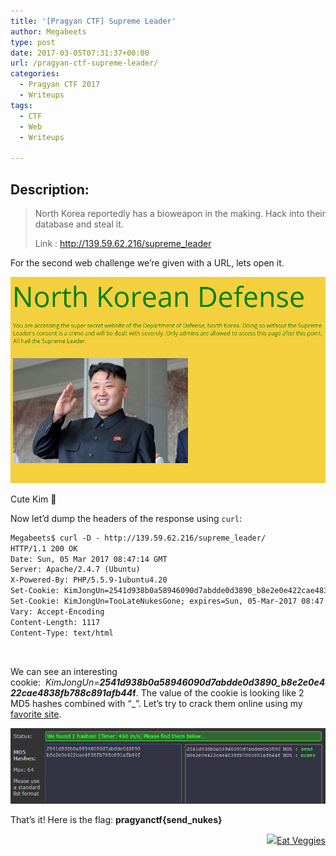 ```yaml
---
title: '[Pragyan CTF] Supreme Leader'
author: Megabeets
type: post
date: 2017-03-05T07:31:37+00:00
url: /pragyan-ctf-supreme-leader/
categories:
  - Pragyan CTF 2017
  - Writeups
tags:
  - CTF
  - Web
  - Writeups

---
```

## Description:

> North Korea reportedly has a bioweapon in the making. Hack into their database and steal it.
> 
> Link : <http://139.59.62.216/supreme_leader>

For the second web challenge we&#8217;re given with a URL, lets open it.

<img src="./supreme_leader.png" /> 

Cute Kim 🙂

Now let&#8217;d dump the headers of the response using `curl`:

```diff
Megabeets$ curl -D - http://139.59.62.216/supreme_leader/
HTTP/1.1 200 OK
Date: Sun, 05 Mar 2017 08:47:14 GMT
Server: Apache/2.4.7 (Ubuntu)
X-Powered-By: PHP/5.5.9-1ubuntu4.20
Set-Cookie: KimJongUn=2541d938b0a58946090d7abdde0d3890_b8e2e0e422cae4838fb788c891afb44f; expires=Sun, 05-Mar-2017 08:47:24 GMT; Max-Age=10
Set-Cookie: KimJongUn=TooLateNukesGone; expires=Sun, 05-Mar-2017 08:47:25 GMT; Max-Age=10
Vary: Accept-Encoding
Content-Length: 1117
Content-Type: text/html
```


&nbsp;

We can see an interesting cookie:  _KimJongUn=**2541d938b0a58946090d7abdde0d3890_b8e2e0e422cae4838fb788c891afb44**_**f**. The value of the cookie is looking like 2 MD5 hashes combined with &#8220;_&#8221;. Let&#8217;s try to crack them online using my [favorite site][1].

<img src="./supreme_hash_Crack.png" /> 

That&#8217;s it! Here is the flag: **pragyanctf{send_nukes}**

<div class="nf-post-footer">
  <p style="text-align: right">
    <a href="https://www.megabeets.net/about.html#vegan"><img src="./megabeets_inline_logo.png" />Eat Veggies</a>
  </p>
</div>

 [1]: https://hashkiller.co.uk/md5-decrypter.aspx